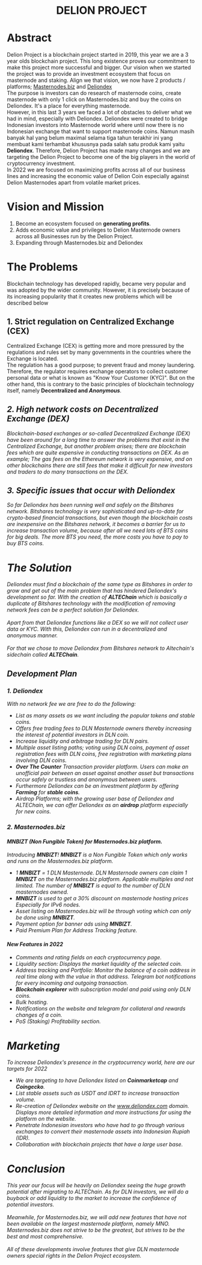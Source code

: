 <h1 align="center">
  DELION PROJECT
</h1>

# Abstract
<p>
	Delion Project is a blockchain project started in 2019, this year we are a 3 year olds blockchain project. This long existence proves our commitment to make this project more successful and bigger. Our vision when we started the project was to provide an investment ecosystem that focus on masternode and staking. Align we that vision, we now have 2 products / platforms; <a href="https://masternodes.biz" target="_blank">Masternodes.biz</a> and <a href="https://dex.delion.online" target="_blank">Deliondex</a>
	<br />
	The purpose is investors can do research of masternode coins, create masternode with only 1 click on Masternodes.biz and buy the coins on Deliondex. It's a place for everything masternode.
	<br />
	However, in this last 3 years we faced a lot of obstacles to deliver what we had in mind, especially with Deliondex. Deliondex were created to bridge Indonesian investors into Masternode world where until now there is no Indonesian exchange that want to support masternode coins. 
	Namun masih banyak hal yang belum maximal selama tiga tahun terakhir ini yang membuat kami terhambat khususnya pada salah satu produk kami yaitu <b>Deliondex</b>. Therefore, Delion Project has made many changes and we are targeting the Delion Project to become one of the big players in the world of cryptocurrency investment.
	<br />
	In 2022 we are focused on maximizing profits across all of our business lines and increasing the economic value of Delion Coin especially against Delion Masternodes apart from volatile market prices.
</p>

# Vision and Mission
1. Become an ecosystem focused on <b>generating profits</b>.
2. Adds economic value and privileges to Delion Masternode owners across all Businesses run by the Delion Project.
3. Expanding through Masternodes.biz and Deliondex

# The Problems
Blockchain technology has developed rapidly, became very popular and was adopted by the wider community. However, it is precisely because of its increasing popularity that it creates new problems which will be described below
## 1. Strict regulation on Centralized Exchange (CEX)
Centralized Exchange (CEX) is getting more and more pressured by the regulations and rules set by many governments in the countries where the Exchange is located.
<br />
The regulation has a good purpose; to prevent fraud and money laundering. Therefore, the regulator requires exchange operators to collect customer personal data or what is known as "Know Your Customer (KYC)". But on the other hand, this is contrary to the basic principles of blockchain technology itself, namely <b>Decentralized</i> and <i>Anonymous</b>.
## 2. High network costs on Decentralized Exchange (DEX)
Blockchain-based exchanges or so-called Decentralized Exchange (DEX) have been around for a long time to answer the problems that exist in the Centralized Exchange, but another problem arises; there are blockchain fees which are quite expensive in conducting transactions on DEX. As an example; The gas fees on the Ethereum network is very expensive, and on other blockchains there are still fees that make it difficult for new investors and traders to do many transactions on the DEX.
## 3. Specific issues that occur with Deliondex
So far Deliondex has been running well and safely on the Bitshares network. Bitshares technology is very sophisticated and up-to-date for crypto-based financial transactions, but even though the blockchain costs are inexpensive on the Bitshares network, it becomes a barrier for us to increase transaction volume, because after all we need lots of BTS coins for big deals. The more BTS you need, the more costs you have to pay to buy BTS coins.

# The Solution
Deliondex must find a blockchain of the same type as Bitshares in order to grow and get out of the main problem that has hindered Deliondex's development so far. With the creation of <b>ALTEChain</b> which is basically a duplicate of Bitshares technology with the modification of removing network fees can be a perfect solution for Deliondex.
<br /><br />
Apart from that Deliondex functions like a DEX so we will not collect user data or KYC. With this, Deliondex can run in a decentralized and anonymous manner.
<br /><br />
For that we chose to move Deliondex from Bitshares network to Altechain's <i>sidechain</i> called <b>ALTEChain</b>.

## Development Plan
### 1. Deliondex
With no network fee we are free to do the following:
- List as many assets as we want including the popular tokens and stable coins.
- Offers free trading fees to DLN Masternode owners thereby increasing the interest of potential investors in DLN coin.
- Increase liquidity and arbitrage trading for DLN pairs.
- Multiple asset listing paths; voting using DLN coins, payment of asset registration fees with DLN coins, free registration with marketing plans involving DLN coins.
- <b>Over The Counter</b> Transaction provider platform. Users can make an unofficial pair between an asset against another asset but transactions occur safely or trustless and anonymous between users.
- Furthermore Deliondex can be an investment platform by offering <b>Farming</b> for <b>stable coins</b>.
- Airdrop Platforms; with the growing user base of Deliondex and ALTEChain, we can offer Deliondex as an <b>airdrop</b> platform especially for new coins.

### 2. Masternodes.biz
#### MNBIZT (Non Fungible Token) for Masternodes.biz platform.
Introducing <b>MNBIZT</b>! <b>MNBIZT</b> is a Non Fungible Token which only works and runs on the Masternodes.biz platform.
- 1 <b>MNBIZT</b> = 1 DLN Masternode. DLN Masternode owners can claim 1 <b>MNBIZT</b> on the Masternodes.biz platform. Applicable multiples and not limited. The number of <b>MNBIZT</b> is equal to the number of DLN masternodes owned.
- <b>MNBIZT</b> is used to get a 30% discount on masternode hosting prices Especially for IPv6 nodes.
- Asset listing on Masternodes.biz will be through <i>voting</i> which can only be done using <b>MNBIZT</b>.
- Payment option for banner ads using <b>MNBIZT</b>.
- Paid <i>Premium Plan</i> for <i>Address Tracking</i> feature.

#### New Features in 2022
- Comments and rating fields on each cryptocurrency page.
- Liquidity section: Displays the market liquidity of the selected coin.
- Address tracking and Portfolio: Monitor the balance of a coin address in real time along with the value in that address. Telegram bot notifications for every incoming and outgoing transaction.
- <b>Blockchain explorer</b> with subscription model and paid using only DLN coins.
- Bulk hosting.
- Notifications on the website and telegram for collateral and rewards changes of a coin.
- PoS (Staking) Profitability section.

# Marketing
To increase Deliondex's presence in the cryptocurrency world, here are our targets for 2022
- We are targeting to have Deliondex listed on <b>Coinmarketcap</b> and <b>Coingecko</b>.
- List stable assets such as USDT and IDRT to increase transaction volume.
- Re-creation of Deliondex website on the www.deliondex.com domain. Displays more detailed information and more instructions for using the platform on the website.
- Penetrate Indonesian investors who have had to go through various exchanges to convert their masternode assets into Indonesian Rupiah (IDR).
- Collaboration with blockchain projects that have a large user base.

# Conclusion
This year our focus will be heavily on Deliondex seeing the huge growth potential after migrating to ALTEChain. As for DLN investors, we will do a buyback or add liquidity to the market to increase the confidence of potential investors.
<br /><br />
Meanwhile, for Masternodes.biz, we will add new features that have not been available on the largest masternode platform, namely MNO. Masternodes.biz does not strive to be the greatest, but strives to be the best and most comprehensive.
<br /><br />
All of these developments involve features that give DLN masternode owners special rights in the Delion Project ecosystem.